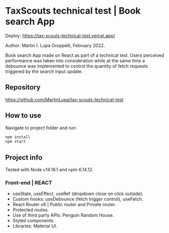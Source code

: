 # TaxScouts technical test | Book search App

Deploy: https://tax-scouts-technical-test.vercel.app/

Author: Martin I. Lupa Groppelli, February 2022.

Book search App made on React as part of a technical test.
Users perceived performance was taken into consideration while at the same time a debounce was implemented to control the quantity of fetch requests triggered by the search input update.

## Repository

https://github.com/MartinLupa/tax-scouts-technical-test

## How to use

Navigate to project folder and run:

```bash
npm install
npm start
```

## Project info

Tested with Node v14.16.1 and npm 6.14.12.

### Front-end | REACT

- useState, useEffect, useRef (dropdown close on click outside).
- Custom hooks: useDebounce (fetch trigger control), useFetch.
- React Router v6 | Public router and Private router.
- Protected routes.
- Use of third party APIs: Penguin Random House.
- Styled components.
- Libraries: Material UI.
